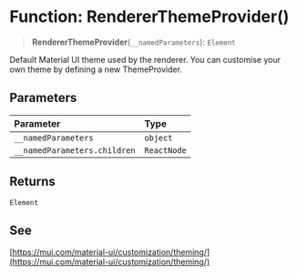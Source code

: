 # Function: RendererThemeProvider()

> **RendererThemeProvider**(`__namedParameters`): `Element`

Default Material UI theme used by the renderer. You can customise your own theme by defining a new ThemeProvider.

## Parameters

| Parameter | Type |
| :------ | :------ |
| `__namedParameters` | `object` |
| `__namedParameters.children` | `ReactNode` |

## Returns

`Element`

## See

[https://mui.com/material-ui/customization/theming/](https://mui.com/material-ui/customization/theming/)
